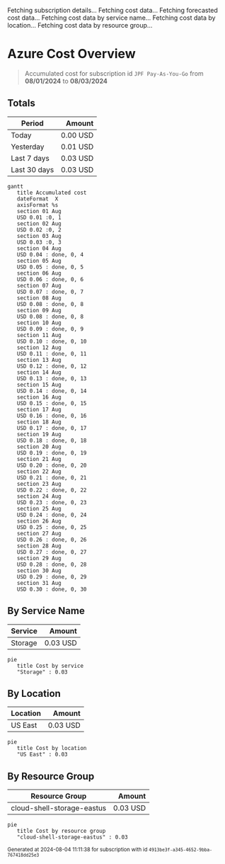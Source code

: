 Fetching subscription details...
Fetching cost data...
Fetching forecasted cost data...
Fetching cost data by service name...
Fetching cost data by location...
Fetching cost data by resource group...
# Azure Cost Overview

> Accumulated cost for subscription id `JPF Pay-As-You-Go` from **08/01/2024** to **08/03/2024**

## Totals

|Period|Amount|
|---|---:|
|Today|0.00 USD|
|Yesterday|0.01 USD|
|Last 7 days|0.03 USD|
|Last 30 days|0.03 USD|

```mermaid
gantt
   title Accumulated cost
   dateFormat  X
   axisFormat %s
   section 01 Aug
   USD 0.01 :0, 1
   section 02 Aug
   USD 0.02 :0, 2
   section 03 Aug
   USD 0.03 :0, 3
   section 04 Aug
   USD 0.04 : done, 0, 4
   section 05 Aug
   USD 0.05 : done, 0, 5
   section 06 Aug
   USD 0.06 : done, 0, 6
   section 07 Aug
   USD 0.07 : done, 0, 7
   section 08 Aug
   USD 0.08 : done, 0, 8
   section 09 Aug
   USD 0.08 : done, 0, 8
   section 10 Aug
   USD 0.09 : done, 0, 9
   section 11 Aug
   USD 0.10 : done, 0, 10
   section 12 Aug
   USD 0.11 : done, 0, 11
   section 13 Aug
   USD 0.12 : done, 0, 12
   section 14 Aug
   USD 0.13 : done, 0, 13
   section 15 Aug
   USD 0.14 : done, 0, 14
   section 16 Aug
   USD 0.15 : done, 0, 15
   section 17 Aug
   USD 0.16 : done, 0, 16
   section 18 Aug
   USD 0.17 : done, 0, 17
   section 19 Aug
   USD 0.18 : done, 0, 18
   section 20 Aug
   USD 0.19 : done, 0, 19
   section 21 Aug
   USD 0.20 : done, 0, 20
   section 22 Aug
   USD 0.21 : done, 0, 21
   section 23 Aug
   USD 0.22 : done, 0, 22
   section 24 Aug
   USD 0.23 : done, 0, 23
   section 25 Aug
   USD 0.24 : done, 0, 24
   section 26 Aug
   USD 0.25 : done, 0, 25
   section 27 Aug
   USD 0.26 : done, 0, 26
   section 28 Aug
   USD 0.27 : done, 0, 27
   section 29 Aug
   USD 0.28 : done, 0, 28
   section 30 Aug
   USD 0.29 : done, 0, 29
   section 31 Aug
   USD 0.30 : done, 0, 30
```

## By Service Name

|Service|Amount|
|---|---:|
|Storage|0.03 USD|

```mermaid
pie
   title Cost by service
   "Storage" : 0.03
```

## By Location

|Location|Amount|
|---|---:|
|US East|0.03 USD|

```mermaid
pie
   title Cost by location
   "US East" : 0.03
```

## By Resource Group

|Resource Group|Amount|
|---|---:|
|cloud-shell-storage-eastus|0.03 USD|

```mermaid
pie
   title Cost by resource group
   "cloud-shell-storage-eastus" : 0.03
```

<sup>Generated at 2024-08-04 11:11:38 for subscription with id `4913be3f-a345-4652-9bba-767418dd25e3`</sup>
